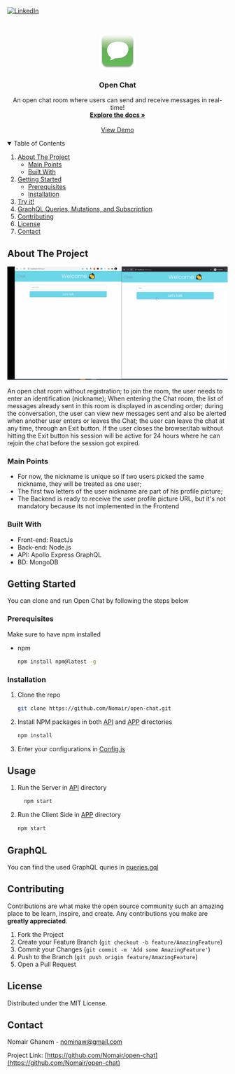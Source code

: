
[![LinkedIn][linkedin-shield]][linkedin-url]



<!-- PROJECT LOGO -->
<br />
<p align="center">
  <a href="https://github.com/Nomair/open-chat/tree/main">
    <img src="images/logo.png" alt="Logo" width="80" height="80">
  </a>

  <h3 align="center">Open Chat</h3>

  <p align="center">
    An open chat room where users can send and receive messages in real-time!
    <br />
    <a href="https://github.com/Nomair/open-chat/blob/main/images/demo.gif"><strong>Explore the docs »</strong></a>
    <br />
    <br />
    <a href="https://github.com/Nomair/open-chat/blob/main/images/demo.gif">View Demo</a>
   
</p>



<!-- TABLE OF CONTENTS -->
<details open="open">
  <summary>Table of Contents</summary>
  <ol>
    <li>
      <a href="#about-the-project">About The Project</a>
      <ul>
        <li><a href="#built-with">Main Points</a></li>
        <li><a href="#built-with">Built With</a></li>
      </ul>
    </li>
    <li>
      <a href="#getting-started">Getting Started</a>
      <ul>
        <li><a href="#prerequisites">Prerequisites</a></li>
        <li><a href="#installation">Installation</a></li>
      </ul>
    </li>
    <li><a href="#usage">Try it!</a></li>
     <li><a href="#graphql">GraphQL Queries, Mutations, and Subscription</a></li>
    <li><a href="#contributing">Contributing</a></li>
    <li><a href="#license"> License</a></li>
    <li><a href="#contact">Contact</a></li>
   


  </ol>
</details>



<!-- ABOUT THE PROJECT -->
## About The Project

![Product Name Screen Shot][product-screenshot]

An open chat room without registration;  to join the room, the user needs to enter an identification (nickname); When entering the Chat room, the list of messages already sent in this room is displayed in ascending order; during the conversation, the user can view new messages sent and also be alerted when another user enters or leaves the Chat; the user can leave the chat at any time, through an Exit button. If the user closes the browser/tab without hitting the  Exit button his session will be active for 24 hours where he can rejoin the chat before the session got expired.


### Main Points

* For now, the nickname is unique so if two users picked the same nickname, they will be treated as one user;
* The first two letters of the user nickname are part of his profile picture;
* The Backend is ready to receive  the user profile picture URL, but it's not mandatory because its not implemented in the Frontend

### Built With

* Front-end: ReactJs
* Back-end: Node.js
* API: Apollo Express GraphQL
* BD: MongoDB



<!-- GETTING STARTED -->
## Getting Started

You can clone and run Open Chat by following the steps below

### Prerequisites

Make sure to have npm installed

* npm
  ```sh
  npm install npm@latest -g
  ```

### Installation

1. Clone the repo
   ```sh
   git clone https://github.com/Nomair/open-chat.git
   ```
2. Install NPM packages in both [API](https://github.com/Nomair/open-chat/tree/main/api) and [APP](https://github.com/Nomair/open-chat/tree/main/app) directories 
   ```sh
   npm install
   ```
3. Enter your configurations in [Config.js](https://github.com/Nomair/open-chat/blob/main/api/src/config.js)
  



<!-- USAGE EXAMPLES -->
## Usage

1. Run the Server in [API](https://github.com/Nomair/open-chat/tree/main/api) directory
   ```sh
     npm start
   ```
2. Run the Client Side in [APP](https://github.com/Nomair/open-chat/tree/main/app) directory
   ```sh
   npm start
   ```
   
<!-- CONTRIBUTING -->
## GraphQL

  You can find the used GraphQL quries in [queries.gql](https://github.com/Nomair/open-chat/blob/main/api/queries.gql)
<!-- CONTRIBUTING -->
## Contributing

Contributions are what make the open source community such an amazing place to be learn, inspire, and create. Any contributions you make are **greatly appreciated**.

1. Fork the Project
2. Create your Feature Branch (`git checkout -b feature/AmazingFeature`)
3. Commit your Changes (`git commit -m 'Add some AmazingFeature'`)
4. Push to the Branch (`git push origin feature/AmazingFeature`)
5. Open a Pull Request



<!-- LICENSE -->
## License

Distributed under the MIT License.



<!-- CONTACT -->
## Contact 

Nomair Ghanem  - nominaw@gmail.com

Project Link: [https://github.com/Nomair/open-chat](https://github.com/Nomair/open-chat)





<!-- MARKDOWN LINKS & IMAGES -->
[linkedin-shield]: https://img.shields.io/badge/-LinkedIn-black.svg?style=for-the-badge&logo=linkedin&colorB=555
[linkedin-url]: https://www.linkedin.com/in/nomair-ghanem-17403377/
[product-screenshot]: images/demo.gif

